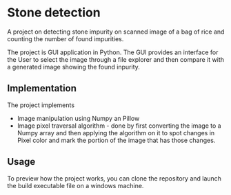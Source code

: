 # Stone detection

A project on detecting stone impurity on scanned image of a bag of rice and counting the number of found impurities.

The project is  GUI application in Python. The GUI provides an interface for the User to select the image through a file explorer and then compare it with a generated image showing the found inpurity.

## Implementation
The project implements
* Image manipulation using Numpy an Pillow
* Image pixel traversal algorithm - done by first converting the image to a Numpy array and then applying the algorithm on it to spot changes in Pixel color and mark the portion of the image that has those changes.

## Usage
To preview how the project works, you can clone the repository and launch the build executable file on a windows machine.
